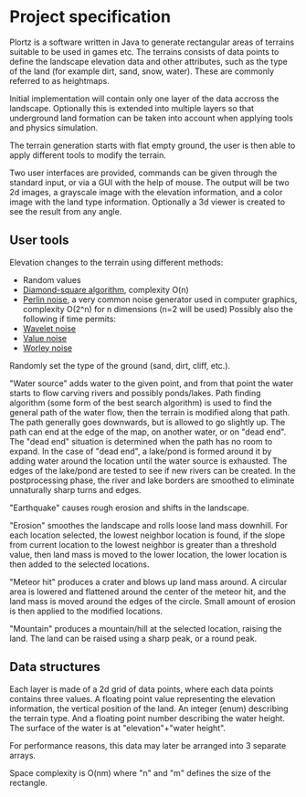 # Project specification
Plortz is a software written in Java to generate rectangular areas of terrains suitable to be used in games etc. The terrains consists of data points to define the landscape elevation data and other attributes, such as the type of the land (for example dirt, sand, snow, water). These are commonly referred to as heightmaps.

Initial implementation will contain only one layer of the data accross the landscape. Optionally this is extended into multiple layers so that underground land formation can be taken into account when applying tools and physics simulation.

The terrain generation starts with flat empty ground, the user is then able to apply different tools to modify the terrain.

Two user interfaces are provided, commands can be given through the standard input, or via a GUI with the help of mouse. The output will be two 2d images, a grayscale image with the elevation information, and a color image with the land type information. Optionally a 3d viewer is created to see the result from any angle.


## User tools
Elevation changes to the terrain using different methods:
* Random values
* [Diamond-square algorithm](https://en.wikipedia.org/wiki/Diamond-square_algorithm), complexity O(n)
* [Perlin noise](https://en.wikipedia.org/wiki/Perlin_noise), a very common noise generator used in computer graphics, complexity O(2^n) for n dimensions (n=2 will be used)
Possibly also the following if time permits:
* [Wavelet noise](https://en.wikipedia.org/wiki/Wavelet_noise)
* [Value noise](https://en.wikipedia.org/wiki/Value_noise)
* [Worley noise](https://en.wikipedia.org/wiki/Worley_noise)

Randomly set the type of the ground (sand, dirt, cliff, etc.).

"Water source" adds water to the given point, and from that point the water starts to flow carving rivers and possibly ponds/lakes. Path finding algorithm (some form of the best search algorithm) is used to find the general path of the water flow, then the terrain is modified along that path. The path generally goes downwards, but is allowed to go slightly up. The path can end at the edge of the map, on another water, or on "dead end". The "dead end" situation is determined when the path has no room to expand. In the case of "dead end", a lake/pond is formed around it by adding water around the location until the water source is exhausted. The edges of the lake/pond are tested to see if new rivers can be created. In the postprocessing phase, the river and lake borders are smoothed to eliminate unnaturally sharp turns and edges.

"Earthquake" causes rough erosion and shifts in the landscape.

"Erosion" smoothes the landscape and rolls loose land mass downhill. For each location selected, the lowest neighbor location is found, if the slope from current location to the lowest neighbor is greater than a threshold value, then land mass is moved to the lower location, the lower location is then added to the selected locations.

"Meteor hit" produces a crater and blows up land mass around. A circular area is lowered and flattened around the center of the meteor hit, and the land mass is moved around the edges of the circle. Small amount of erosion is then applied to the modified locations.

"Mountain" produces a mountain/hill at the selected location, raising the land. The land can be raised using a sharp peak, or a round peak.


## Data structures
Each layer is made of a 2d grid of data points, where each data points contains three values. A floating point value representing the elevation information, the vertical position of the land. An integer (enum) describing the terrain type. And a floating point number describing the water height. The surface of the water is at "elevation"+"water height".

For performance reasons, this data may later be arranged into 3 separate arrays.

Space complexity is O(nm) where "n" and "m" defines the size of the rectangle.
